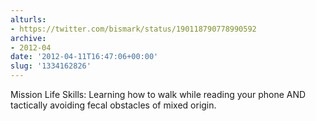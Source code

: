 ```yaml
---
alturls:
- https://twitter.com/bismark/status/190118790778990592
archive:
- 2012-04
date: '2012-04-11T16:47:06+00:00'
slug: '1334162826'
---
```


Mission Life Skills: Learning how to walk while reading your phone AND tactically avoiding fecal obstacles of mixed origin.

